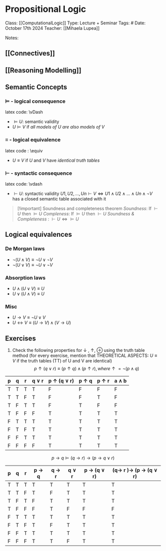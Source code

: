 # Propositional Logic
Class: [[ComputationalLogic]]
Type: Lecture + Seminar
Tags: # 
Date: October 17th 2024
Teacher: [[Mihaela Lupea]]

Notes:
## [[Connectives]]

## [[Reasoning Modelling]]

## Semantic Concepts
### $\vDash$ - logical consequence
latex code: \vDash
- $\vDash U$: semantic validity
- $U \vDash V$ if *all models of U are also models of V* 
### $\equiv$ - logical equivalence
latex code : \equiv
- $U \equiv V$ if $U$ and $V$ have *identical truth tables*
### $\vdash$ - syntactic consequence
latex code: \\vdash
- $\vdash U$: syntactic validity
$U1,U2,...,Un \vdash V \iff U1\land U2 \land ... \land Un \land \neg V$ has a closed semantic table associated with it

>[!important] Soundness and completeness theorem
> *Soundness*: If $\vdash U$ then $\vDash U$
> *Compleness*: If $\vDash U$ then $\vdash U$
> *Soundness & Completeness* : $\vdash U \iff \vDash U$
## Logical equivalences
### De Morgan laws
- $\neg (U \land V) \equiv \neg U \lor \neg V$
- $\neg (U \lor V) \equiv \neg U \lor \neg V$
### Absorption laws
- $U \land (U \lor V) \equiv U$
- $U \lor (U \land V) \equiv U$ 
### Misc
- $U \rightarrow V \equiv \neg U \lor V$
- $U \leftrightarrow V \equiv (U \rightarrow V)\land(V \rightarrow U)$

## Exercises
1. Check the following properties for $\downarrow$ , $\uparrow$, $\oplus$ using the truth table method 
(for every exercise, mention that THEORETICAL ASPECTS: $U \equiv V$ if the truth tables (TT) of U and V are identical)
  $$p \uparrow (q \lor r) \equiv (p \uparrow q) \land(p \uparrow r), where \uparrow = \neg (p \land q)$$

| p   | q   | r   | q ∨ r | p ↑ (q ∨ r) | p ↑ q | p ↑ r | a ∧ b |
| --- | --- | --- | ----- | ----------- | ----- | ----- | ----- |
| T   | T   | T   | T     | F           | F     | F     | F     |
| T   | T   | F   | T     | F           | F     | T     | F     |
| T   | F   | T   | T     | F           | T     | F     | F     |
| T   | F   | F   | F     | T           | T     | T     | T     |
| F   | T   | T   | T     | T           | T     | T     | T     |
| F   | T   | F   | T     | T           | T     | T     | T     |
| F   | F   | T   | T     | T           | T     | T     | T     |
| F   | F   | F   | F     | T           | T     | T     | T     |
$$p \rightarrow q \vDash (q \rightarrow r) \rightarrow (p \rightarrow q \lor r)$$

| p   | q   | r   | p $\rightarrow$ q | q $\rightarrow$ r | q $\lor$ r | p $\rightarrow$ (q $\lor$ r) | (q$\rightarrow$ r )$\rightarrow$ (p $\rightarrow$ (q $\lor$ r) |
| --- | --- | --- | ----------------- | ----------------- | ---------- | ---------------------------- | -------------------------------------------------------------- |
| T   | T   | T   | T                 | T                 | T          | T                            | T                                                              |
| T   | T   | F   | T                 | F                 | T          | T                            | T                                                              |
| T   | F   | T   | F                 | T                 | T          | T                            | T                                                              |
| T   | F   | F   | F                 | T                 | F          | F                            | F                                                              |
| F   | T   | T   | T                 | T                 | T          | T                            | T                                                              |
| F   | T   | F   | T                 | F                 | T          | T                            | T                                                              |
| F   | F   | T   | T                 | T                 | T          | T                            | T                                                              |
| F   | F   | F   | T                 | T                 | F          | T                            | T                                                              |

